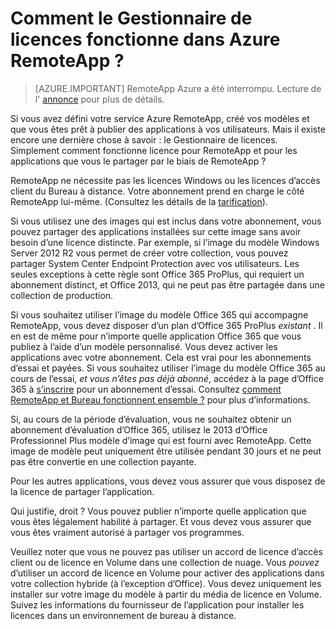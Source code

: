 <properties
    pageTitle="Le Gestionnaire de licences Azure RemoteApp | Microsoft Azure"
    description="Apprenez comment fonctionnement la gestion des licences dans Azure RemoteApp."
    services="remoteapp"
    documentationCenter=""
    authors="lizap"
    manager="mbaldwin" />

<tags
    ms.service="remoteapp"
    ms.workload="compute"
    ms.tgt_pltfrm="na"
    ms.devlang="na"
    ms.topic="get-started-article"
    ms.date="08/15/2016"
    ms.author="elizapo" />


# <a name="how-does-licensing-work-in-azure-remoteapp"></a>Comment le Gestionnaire de licences fonctionne dans Azure RemoteApp ?

> [AZURE.IMPORTANT]
> RemoteApp Azure a été interrompu. Lecture de l' [annonce](https://go.microsoft.com/fwlink/?linkid=821148) pour plus de détails.

Si vous avez défini votre service Azure RemoteApp, créé vos modèles et que vous êtes prêt à publier des applications à vos utilisateurs. Mais il existe encore une dernière chose à savoir : le Gestionnaire de licences. Simplement comment fonctionne licence pour RemoteApp et pour les applications que vous le partager par le biais de RemoteApp ?

RemoteApp ne nécessite pas les licences Windows ou les licences d’accès client du Bureau à distance. Votre abonnement prend en charge le côté RemoteApp lui-même. (Consultez les détails de la [tarification](https://azure.microsoft.com/pricing/details/remoteapp)).

Si vous utilisez une des images qui est inclus dans votre abonnement, vous pouvez partager des applications installées sur cette image sans avoir besoin d’une licence distincte. Par exemple, si l’image du modèle Windows Server 2012 R2 vous permet de créer votre collection, vous pouvez partager System Center Endpoint Protection avec vos utilisateurs. Les seules exceptions à cette règle sont Office 365 ProPlus, qui requiert un abonnement distinct, et Office 2013, qui ne peut pas être partagée dans une collection de production.

Si vous souhaitez utiliser l’image du modèle Office 365 qui accompagne RemoteApp, vous devez disposer d’un plan d’Office 365 ProPlus *existant* . Il en est de même pour n’importe quelle application Office 365 que vous publiez à l’aide d’un modèle personnalisé. Vous devez activer les applications avec votre abonnement. Cela est vrai pour les abonnements d’essai et payées. Si vous souhaitez utiliser l’image du modèle Office 365 au cours de l’essai, *et vous n’êtes pas déjà abonné*, accédez à la page d’Office 365 à [s’inscrire](https://go.microsoft.com/fwlink/p/?LinkID=403802) pour un abonnement d’essai. Consultez [comment RemoteApp et Bureau fonctionnent ensemble ?](remoteapp-o365.md) pour plus d’informations.

Si, au cours de la période d’évaluation, vous ne souhaitez obtenir un abonnement d’évaluation d’Office 365, utilisez le 2013 d’Office Professionnel Plus modèle d’image qui est fourni avec RemoteApp. Cette image de modèle peut uniquement être utilisée pendant 30 jours et ne peut pas être convertie en une collection payante.

Pour les autres applications, vous devez vous assurer que vous disposez de la licence de partager l’application.

Qui justifie, droit ? Vous pouvez publier n’importe quelle application que vous êtes légalement habilité à partager. Et vous devez vous assurer que vous êtes vraiment autorisé à partager vos programmes.

Veuillez noter que vous ne pouvez pas utiliser un accord de licence d’accès client ou de licence en Volume dans une collection de nuage. Vous *pouvez* d’utiliser un accord de licence en Volume pour activer des applications dans votre collection hybride (à l’exception d’Office). Vous devez uniquement les installer sur votre image du modèle à partir du média de licence en Volume. Suivez les informations du fournisseur de l’application pour installer les licences dans un environnement de bureau à distance.
